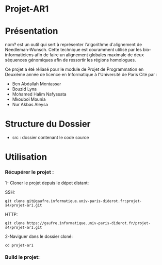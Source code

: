# Projet-AR1

# Présentation
nom? est un outil qui sert à représenter l'algorithme d'alignement de Needleman-Wunsch. Cette technique est couramment 
utilisé par les 
bio-informaticiens  afin de faire un alignement globales maximale de deux séquences génomiques afin de ressortir 
les régions homologues.

Ce projet a été réliasé pour le module de Projet de Programmation en Deuxième année de licence en Informatique à l'Université de Paris Cité par :

 * Ben Abdallah Montassar
 * Bouzid Lyna 
 * Mohamed Halim Nafyssata
 * Mkouboi Mounia  
 * Nur Akbas Aleysa

# Structure du Dossier

*   src : dossier contenant le code source


# Utilisation
### Récupérer le projet :
1- Cloner le projet depuis le dépot distant:

SSH: 
```
git clone git@gaufre.informatique.univ-paris-diderot.fr:projet-s4/projet-ar1.git
```

HTTP: 
```
git clone https://gaufre.informatique.univ-paris-diderot.fr/projet-s4/projet-ar1.git
```

2-Naviguer dans le dossier cloné:
```
cd projet-ar1
```
### Build le projet:






